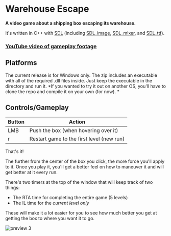 # Warehouse Escape

**A video game about a shipping box escaping its warehouse.**

It's written in C++ with [SDL](https://www.libsdl.org/) (including [SDL_image](https://github.com/libsdl-org/SDL_image), [SDL_mixer](https://github.com/libsdl-org/SDL_mixer), and [SDL_ttf](https://github.com/libsdl-org/SDL_ttf)).

### [YouTube video of gameplay footage](https://youtu.be/NnFjYvj1s3Q)

## Platforms
The current release is for Windows only. The zip includes an executable with all of the required .dll files inside. Just keep the executable in the directory and run it.
*If you wanted to try it out on another OS, you'll have to clone the repo and compile it on your own (for now). *

## Controls/Gameplay
|  Button|Action  |
|--|--|
| LMB | Push the box (when hovering over it) |
| r | Restart game to the first level (new run) |

That's it! 

The further from the center of the box you click, the more force you'll apply to it. Once you play it, you'll get a better feel on how to maneuver it and will get better at it every run.

There's two timers at the top of the window that will keep track of two things:

 - The RTA time for completing the entire game (5 levels)
 - The IL time for the *current level only*

These will make it a lot easier for you to see how much better you get at getting the box to where you want it to go.

![preview 3](./promo/preview3small.gif)
